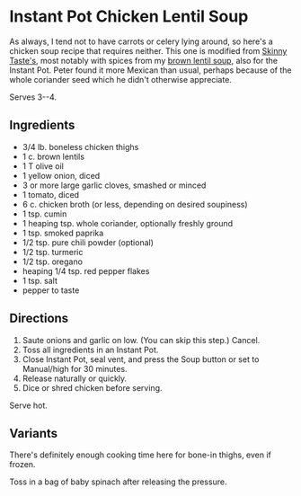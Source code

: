 # Instant Pot Chicken Lentil Soup

As always, I tend not to have carrots or celery lying around, so here's a chicken soup recipe that requires neither.  This one is modified from [Skinny Taste's](https://www.skinnytaste.com/instant-pot-pressure-cooker-chicken-and/), most notably with spices from my [brown lentil soup](../soup/ipBrownLentil.md), also for the Instant Pot.  Peter found it more Mexican than usual, perhaps because of the whole coriander seed which he didn't otherwise appreciate.

Serves 3--4.

## Ingredients

* 3/4 lb. boneless chicken thighs
* 1 c. brown lentils
* 1 T olive oil
* 1 yellow onion, diced
* 3 or more large garlic cloves, smashed or minced
* 1 tomato, diced
* 6 c. chicken broth (or less, depending on desired soupiness)
* 1 tsp. cumin
* 1 heaping tsp. whole coriander, optionally freshly ground
* 1 tsp. smoked paprika
* 1/2 tsp. pure chili powder (optional)
* 1/2 tsp. turmeric
* 1/2 tsp. oregano
* heaping 1/4 tsp. red pepper flakes
* 1 tsp. salt
* pepper to taste


## Directions

1. Saute onions and garlic on low. (You can skip this step.)  Cancel.
2. Toss all ingredients in an Instant Pot.
3. Close Instant Pot, seal vent, and press the Soup button or set to Manual/high for 30 minutes.
4. Release naturally or quickly.
5. Dice or shred chicken before serving.

Serve hot.

## Variants

There's definitely enough cooking time here for bone-in thighs, even if frozen.

Toss in a bag of baby spinach after releasing the pressure.
